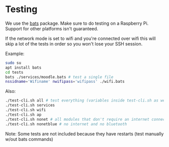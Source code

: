 # Testing

We use the [bats](https://github.com/sstephenson/bats) package.
Make sure to do testing on a Raspberry Pi. Support for other platforms
isn't guaranteed.

If the network mode is set to wifi and you're connected over wifi
this will skip a lot of the tests in order so you won't lose your 
SSH session.

Example:

```bash
sudo su
apt install bats
cd tests
bats ./services/moodle.bats # test a single file
nssidname='Wifiname' nwifipass='wifipass' ./wifi.bats
```

Also:
```bash
./test-cli.sh all # test everything (variables inside test-cli.sh as well)
./test-cli.sh services
./test-cli.sh wifi
./test-cli.sh ap
./test-cli.sh nonet # all modules that don't require an internet connection
./test-cli.sh nonetblue # no internet and no bluetooth
```

Note: Some tests are not included because they have restarts
(test manually w/out bats commands)
